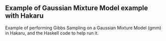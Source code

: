 Example of Gaussian Mixture Model example with Hakaru
--------------------------------------------------

Example of performing Gibbs Sampling on a Gaussian Mixture Model (gmm)
in Hakaru, and the Haskell code to help run it.

